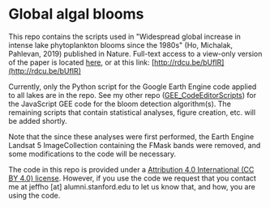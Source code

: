 # Global algal blooms

This repo contains the scripts used in "Widespread global increase in intense lake phytoplankton blooms since the 1980s" (Ho, Michalak, Pahlevan, 2019) published in Nature. Full-text access to a view-only version of the paper is located [here](http://rdcu.be/bUfIR), or at this link: [http://rdcu.be/bUfIR](http://rdcu.be/bUfIR)

Currently, only the Python script for the Google Earth Engine code applied to all lakes are in the repo. See my other repo ([GEE_CodeEditorScripts](https://github.com/jeffcfho/GEE_CodeEditorScripts)) for the JavaScript GEE code for the bloom detection algorithm(s). The remaining scripts that contain statistical analyses, figure creation, etc. will be added shortly.

Note that the since these analyses were first performed, the Earth Engine Landsat 5 ImageCollection containing the FMask bands were removed, and some modifications to the code will be necessary.

The code in this repo is provided under a [Attribution 4.0 International (CC BY 4.0) license](https://creativecommons.org/licenses/by/4.0/). However, if you use the code we request that you contact me at jeffho [at] alumni.stanford.edu to let us know that, and how, you are using the code.
